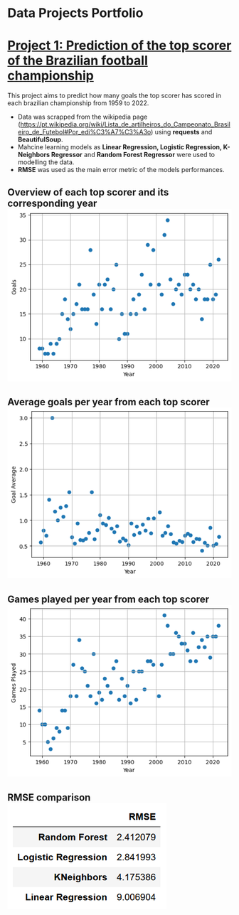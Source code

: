 # Data Projects Portfolio

# [Project 1: Prediction of the top scorer of the Brazilian football championship](https://igorcruz91.github.io/igor_portfolio/)

This project aims to predict how many goals the top scorer has scored in each brazilian championship from 1959 to 2022. 

* Data was scrapped from the wikipedia page (https://pt.wikipedia.org/wiki/Lista_de_artilheiros_do_Campeonato_Brasileiro_de_Futebol#Por_edi%C3%A7%C3%A3o) using **requests** and **BeautifulSoup**.
* Mahcine learning models as **Linear Regression, Logistic Regression, K-Neighbors Regressor** and **Random Forest Regressor** were used to modelling the data.
* **RMSE** was used as the main error metric of the models performances.

## Overview of each top scorer and its corresponding year ![](images/goals.png)

## Average goals per year from each top scorer ![](images/avg_goals.png)

## Games played per year from each top scorer ![](images/games_played.png)

## RMSE comparison ![](images/dataframe.png)
